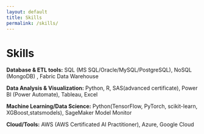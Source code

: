 ```yaml
---
layout: default
title: Skills
permalink: /skills/
---
```


# Skills

**Database & ETL tools:** SQL (MS SQL/Oracle/MySQL/PostgreSQL), NoSQL (MongoDB) , Fabric Data Warehouse

**Data Analysis & Visualization:** Python, R, SAS(advanced certificate), Power BI (Power Automate), Tableau, Excel

**Machine Learning/Data Science:** Python(TensorFlow, PyTorch, scikit-learn, XGBoost,statsmodels), SageMaker Model Monitor

**Cloud/Tools:** AWS (AWS Certificated AI Practitioner), Azure, Google Cloud
